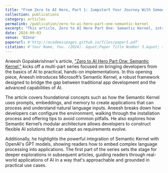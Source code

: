 ```yaml
---
title: "From Zero to AI Hero, Part 1: Jumpstart Your Journey With Semantic Kernel"
collection: publications
category: articles
permalink: /publication/zero-to-ai-hero-part-one-semantic-kernel
excerpt: "This article, Zero to AI Hero Part One: Semantic Kernel, introduces readers to Microsoft's Semantic Kernel as part of a broader series designed to guide developers from foundational AI concepts to practical, hands-on applications. In this first installment, Aneesh explains how Semantic Kernel can help build AI-powered applications by simplifying language model integration, managing memory, and embedding intelligent prompt handling. This article sets up a solid framework, laying the groundwork for upcoming articles in the series to further develop readers' skills in implementing AI solutions effectively."
date: 2024-09-03
venue: 'DZone'
paperurl: #'http://academicpages.github.io/files/paper3.pdf'
citation: #'Your Name, You. (2024). &quot;Paper Title Number 3.&quot; <i>GitHub Journal of Bugs</i>. 1(3).'
---
```


Aneesh Gopalakrishnan's article, ["Zero to AI Hero Part One: Semantic Kernel,"](https://dzone.com/articles/zero-to-ai-hero-part-one-semantic-kernel) kicks off a multi-part series focused on bringing developers from the basics of AI to practical, hands-on implementations. In this opening piece, Aneesh introduces Microsoft’s Semantic Kernel, a robust framework designed to bridge the gap between traditional app development and the advanced capabilities of AI.

The article covers foundational concepts such as how the Semantic Kernel uses prompts, embeddings, and memory to create applications that can process and understand natural language inputs. Aneesh breaks down how developers can configure the environment, walking through the installation process and offering tips to avoid common pitfalls. He also explores how Semantic Kernel’s modular architecture allows developers to construct flexible AI solutions that can adapt as requirements evolve.

Additionally, he highlights the powerful integration of Semantic Kernel with OpenAI's GPT models, showing readers how to embed complex language processing into applications. The first part of the series sets the stage for deeper explorations in subsequent articles, guiding readers through real-world applications of AI in a way that's approachable and grounded in practical use cases.
